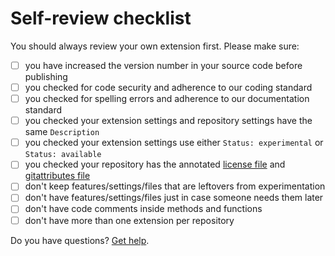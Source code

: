 # Self-review checklist

You should always review your own extension first. Please make sure:

- [ ] you have increased the version number in your source code before publishing
- [ ] you checked for code security and adherence to our coding standard
- [ ] you checked for spelling errors and adherence to our documentation standard
- [ ] you checked your extension settings and repository settings have the same `Description`
- [ ] you checked your extension settings use either `Status: experimental` or `Status: available`
- [ ] you checked your repository has the annotated [license file](https://github.com/annaesvensson/yellow-publish/blob/main/LICENSE.md) and [gitattributes file](https://github.com/annaesvensson/yellow-publish/blob/main/.gitattributes)
- [ ] don't keep features/settings/files that are leftovers from experimentation
- [ ] don't have features/settings/files just in case someone needs them later
- [ ] don't have code comments inside methods and functions
- [ ] don't have more than one extension per repository
 
Do you have questions? [Get help](https://datenstrom.se/yellow/help/).
